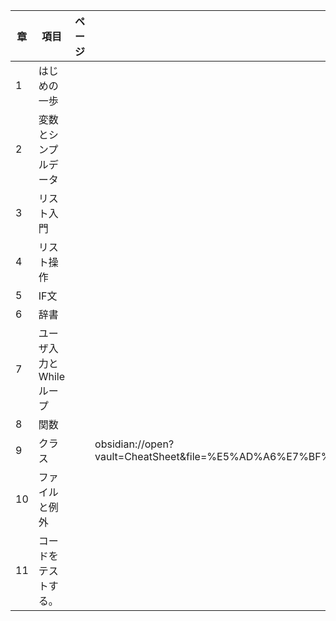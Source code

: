 
| 章   | 項目             | ページ | ノートリンク                                                                                                                                                                                                                                                                                   | 重要度 | 理解度 | 状態  | 備考  |
| --- | -------------- | --- | ---------------------------------------------------------------------------------------------------------------------------------------------------------------------------------------------------------------------------------------------------------------------------------------- | --- | --- | --- | --- |
| 1   | はじめの一歩         |     |                                                                                                                                                                                                                                                                                          |     |     |     |     |
| 2   | 変数とシンプルデータ     |     |                                                                                                                                                                                                                                                                                          |     |     |     |     |
| 3   | リスト入門          |     |                                                                                                                                                                                                                                                                                          |     |     |     |     |
| 4   | リスト操作          |     |                                                                                                                                                                                                                                                                                          |     |     |     |     |
| 5   | IF文            |     |                                                                                                                                                                                                                                                                                          |     |     |     |     |
| 6   | 辞書             |     |                                                                                                                                                                                                                                                                                          |     |     |     |     |
| 7   | ユーザ入力とWhileループ |     |                                                                                                                                                                                                                                                                                          |     |     |     |     |
| 8   | 関数             |     |                                                                                                                                                                                                                                                                                          | ★★★ |     |     |     |
| 9   | クラス            |     | obsidian://open?vault=CheatSheet&file=%E5%AD%A6%E7%BF%92%E9%80%B2%E6%8D%97%E7%AE%A1%E7%90%86%2F%E6%9C%80%E7%9F%AD%E8%B7%9D%E9%9B%A2%E3%81%A70%E3%81%8B%E3%82%89%E3%81%97%E3%81%A3%E3%81%8B%E3%82%8A%E5%AD%A6%E3%81%B6Python%E5%85%A5%E9%96%80%2F9%E7%AB%A0%20%E3%82%AF%E3%83%A9%E3%82%B9 | ★★★ |     |     |     |
| 10  | ファイルと例外        |     |                                                                                                                                                                                                                                                                                          |     |     |     |     |
| 11  | コードをテストする。     |     |                                                                                                                                                                                                                                                                                          |     |     |     |     |
